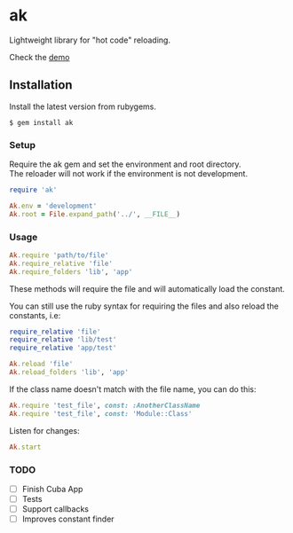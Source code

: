 # ak

Lightweight library for "hot code" reloading.  

Check the [demo](https://github.com/BeRMaNyA/ak/tree/master/cuba-app)

## Installation

Install the latest version from rubygems.

```
$ gem install ak
```

### Setup

Require the ak gem and set the environment and root directory.  
The reloader will not work if the environment is not development.

```ruby
require 'ak'

Ak.env = 'development'
Ak.root = File.expand_path('../', __FILE__)
```

### Usage

```ruby
Ak.require 'path/to/file'
Ak.require_relative 'file'
Ak.require_folders 'lib', 'app'
```

These methods will require the file and will automatically load the constant.  

You can still use the ruby syntax for requiring the files and also reload the constants, i.e:

```ruby
require_relative 'file'
require_relative 'lib/test'
require_relative 'app/test'

Ak.reload 'file'
Ak.reload_folders 'lib', 'app'
```

If the class name doesn't match with the file name, you can do this:

```ruby
Ak.require 'test_file', const: :AnotherClassName
Ak.require 'test_file', const: 'Module::Class'
```

Listen for changes:

```ruby
Ak.start
```

### TODO

- [ ] Finish Cuba App
- [ ] Tests
- [ ] Support callbacks
- [ ] Improves constant finder
